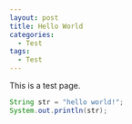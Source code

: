 ```yaml
---
layout: post
title: Hello World
categories: 
  - Test
tags: 
  - Test
---
```


This is a test page.

```java
String str = "hello world!";
System.out.println(str);
```
